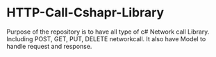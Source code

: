 # HTTP-Call-Cshapr-Library
Purpose of the repository is to have all type of c# Network call Library. Including POST, GET, PUT, DELETE networkcall. It also have Model to handle request and response.
